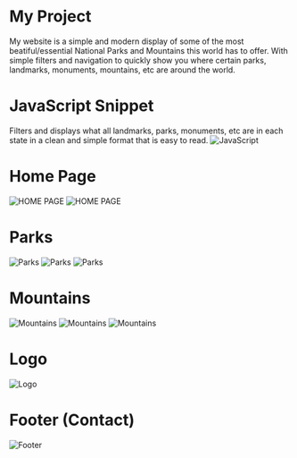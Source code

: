 # My Project
My website is a simple and modern display of some of the most beatiful/essential National Parks and Mountains this world has to offer. With simple filters and navigation to quickly show you where certain parks, landmarks, monuments, mountains, etc are around the world.

# JavaScript Snippet
Filters and displays what all landmarks, parks, monuments, etc are in each state in a clean and simple format that is easy to read.
![JavaScript](/images/forReadMe/javaScript.PNG)

# Home Page
![HOME PAGE](/images/forReadMe/home01.PNG)
![HOME PAGE](/images/forReadMe/home02.PNG)

# Parks
![Parks](/images/forReadMe/parks1.PNG)
![Parks](/images/forReadMe/parks2.PNG)
![Parks](/images/forReadMe/parks3.PNG)

# Mountains
![Mountains](/images/forReadMe/mountain1.PNG)
![Mountains](/images/forReadMe/mountain2.PNG)
![Mountains](/images/forReadMe/mountain3.PNG)

# Logo
![Logo](/images/logo2.webp)

# Footer (Contact)
![Footer](/images/footerBears.jpg)